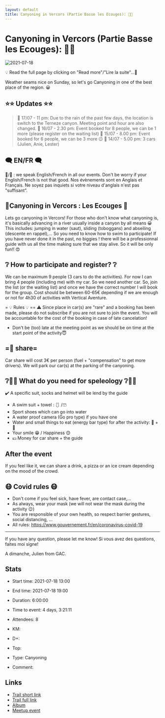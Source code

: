 ```yaml
---
layout: default
title: Canyoning in Vercors (Partie Basse les Ecouges): 🌊🧗
---
```


# Canyoning in Vercors (Partie Basse les Ecouges): 🌊🧗

![2021-07-18](/Stats/img/orig/2021-07-18.jpg)

💡 Read the full page by clicking on "Read more"/"Lire la suite"...💜

Weather seams nice on Sunday, so let's go Canyoning in one of the best place of the region. 😀

## ⭐⭐ Updates ⭐⭐
> 📅 17/07 - 11 pm: Due to the rain of the past few days, the location is switch to the Terneze canyon. Meeting point and hour are also changed.
> 📅 16/07 - 2.30 pm: Event booked for 8 people, we can be 1 more (please register on the waiting list)
> 📅 15/07 - 8.00 pm: Event booked for 6 people, we can be 3 more 😉
> 📅 14/07 - 5.00 pm: 3 cars (Julien, Anie, Lester)

## 🗨️ EN/FR 🗨️
🦅/🐓 : we speak English/French in all our events. Don't be worry if your English/French is not that good. Nos évènements sont en Anglais et Français. Ne soyez pas inquiets si votre niveau d'anglais n'est pas "suffisant".

## 🌊Canyoning in Vercors : Les Ecouges 🧗
Lets go canyoning in Vercors! For those who don't know what canyoning is, it's basically advancing in a river usually inside a canyon by all means 😀 This includes: jumping in water (saut), sliding (toboggans) and abseiling (descente en rappel),... So you need to know how to swim to participate! If you have never done it in the past, no biggies ! there will be a professionnal guide with us all the time making sure that we stay alive. So it will be only fun!! 😍

## ❔ How to participate and register? ❔
We can be maximum 9 people (3 cars to do the activities). For now I can bring 4 people (including me) with my car. So we need another car. So, join the list (or the waiting list) and once we have the correct number I will book for the group. Cost should be between 60-65€ depending if we are enough or not for 4h30 of activities with Vertical Aventure.

= 💡 Rules 💡 ==
⚠️ Since place in car(s) are "rare" and a booking has been made, please do not subscribe if you are not sure to join the event. You will be accountable for the cost of the booking in case of late cancelation!
- Don't be (too) late at the meeting point as we should be on time at the start point of the activity😇

## =🚗 share=
Car share will cost 3€ per person (fuel + "compensation" to get more drivers). We will park our car(s) at the parking of the canyoning.

## ❔🧗‍♂️ What do you need for speleology ❔🧗‍♂️
✔️ A specific suit, socks and helmet will be lend by the guide
- A swim suit + towel : 🩱 /🩳
- Sport shoes which can go into water
- A water proof camera (Go pro type) if you have one
- Water and small things to eat (energy bar type) for after the activity: 🍫 + 🧃
- Your smile 😁 / Happiness 😊
- 💵 Money for car share + the guide

## After the event
If you feel like it, we can share a drink, a pizza or an ice cream depending on the mood of the crowd.

## 😷 Covid rules 😷
- Don't come if you feel sick, have fever, are contact case,...
- As always, wear your mask (we will not wear the mask during the activity 😉)
- You are responsible of your own health, so respect barrier gestures, social distancing, ...
- All rules: https://www.gouvernement.fr/en/coronavirus-covid-19

-----------------------
If you have any question, please let me know!
Si vous avez des questions, faites moi signe!

A dimanche,
Julien from GAC.

## Stats

- Start time: 2021-07-18 13:00
- End time: 2021-07-18 19:00
- Duration: 6:00:00
- Time to event: 4 days, 3:21:11
- Attendees: 8

- KM: 
- D+: 
- Top: 
- Type: Canyoning
- Comment: 

## Links

- [Trail short link]()
- [Trail full link]()
- [Album](https://binnette.github.io/GacImg2021/)
- [Meetup event](https://www.meetup.com/grenoble-adventure-club-english-french/events/279459816/)

